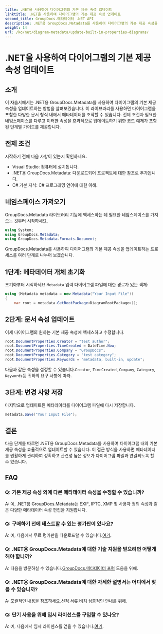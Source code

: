 ```yaml
---
title: .NET을 사용하여 다이어그램의 기본 제공 속성 업데이트
linktitle: .NET을 사용하여 다이어그램의 기본 제공 속성 업데이트
second_title: GroupDocs.메타데이터 .NET API
description: .NET용 GroupDocs.Metadata를 사용하여 다이어그램의 기본 제공 속성을 업데이트하는 방법을 알아보세요. 코드 예제를 사용하여 메타데이터를 원활하게 수정하세요.
weight: 14
url: /ko/net/diagram-metadata/update-built-in-properties-diagrams/
---
```


# .NET을 사용하여 다이어그램의 기본 제공 속성 업데이트

## 소개
이 자습서에서는 .NET용 GroupDocs.Metadata를 사용하여 다이어그램의 기본 제공 속성을 업데이트하는 방법을 살펴보겠습니다. 이 라이브러리를 사용하면 다이어그램을 포함한 다양한 문서 형식 내에서 메타데이터를 조작할 수 있습니다. 전제 조건과 필요한 네임스페이스를 다루고 이러한 속성을 효과적으로 업데이트하기 위한 코드 예제가 포함된 단계별 가이드를 제공합니다.

## 전제 조건

시작하기 전에 다음 사항이 있는지 확인하세요.

- Visual Studio: 컴퓨터에 설치됩니다.
- .NET용 GroupDocs.Metadata: 다운로드되어 프로젝트에 대한 참조로 추가됩니다.
- C# 기본 지식: C# 프로그래밍 언어에 대한 이해.

## 네임스페이스 가져오기

GroupDocs.Metadata 라이브러리 기능에 액세스하는 데 필요한 네임스페이스를 가져오는 것부터 시작하세요.

```csharp
using System;
using GroupDocs.Metadata;
using GroupDocs.Metadata.Formats.Document;
```

GroupDocs.Metadata를 사용하여 다이어그램의 기본 제공 속성을 업데이트하는 프로세스를 여러 단계로 나누어 보겠습니다.

## 1단계: 메타데이터 개체 초기화

 초기화부터 시작하세요.`Metadata` 입력 다이어그램 파일에 대한 경로가 있는 객체:

```csharp
using (Metadata metadata = new Metadata("Your Input File"))
{
    var root = metadata.GetRootPackage<DiagramRootPackage>();
```

## 2단계: 문서 속성 업데이트

이제 다이어그램의 원하는 기본 제공 속성에 액세스하고 수정합니다.

```csharp
root.DocumentProperties.Creator = "test author";
root.DocumentProperties.TimeCreated = DateTime.Now;
root.DocumentProperties.Company = "GroupDocs";
root.DocumentProperties.Category = "test category";
root.DocumentProperties.Keywords = "metadata, built-in, update";
```

 다음과 같은 속성을 설정할 수 있습니다.`Creator`, `TimeCreated`, `Company`, `Category`, `Keywords`등 귀하의 요구 사항에 따라.

## 3단계: 변경 사항 저장

마지막으로 업데이트된 메타데이터를 다이어그램 파일에 다시 저장합니다.

```csharp
metadata.Save("Your Input File");
```

## 결론

다음 단계를 따르면 .NET용 GroupDocs.Metadata를 사용하여 다이어그램 내의 기본 제공 속성을 효율적으로 업데이트할 수 있습니다. 이 접근 방식을 사용하면 메타데이터를 원활하게 관리하여 정확하고 관련성 높은 정보가 다이어그램 파일과 연결되도록 할 수 있습니다.


## FAQ

### Q: 기본 제공 속성 외에 다른 메타데이터 속성을 수정할 수 있습니까?
A: 예, .NET용 GroupDocs.Metadata는 EXIF, IPTC, XMP 및 사용자 정의 속성과 같은 다양한 메타데이터 속성 편집을 지원합니다.

### Q: 구매하기 전에 테스트할 수 있는 평가판이 있나요?
 A: 예, 다음에서 무료 평가판을 다운로드할 수 있습니다.[여기](https://releases.groupdocs.com/).

### Q: .NET용 GroupDocs.Metadata에 대한 기술 지원을 받으려면 어떻게 해야 합니까?
 A: 다음을 방문하실 수 있습니다.[GroupDocs.메타데이터 포럼](https://forum.groupdocs.com/c/metadata/14) 도움을 위해.

### Q: .NET용 GroupDocs.Metadata에 대한 자세한 설명서는 어디에서 찾을 수 있습니까?
 A: 포괄적인 내용을 참조하세요.[선적 서류 비치](https://tutorials.groupdocs.com/metadata/net/) 심층적인 안내를 위해.

### Q: 단기 사용을 위해 임시 라이선스를 구입할 수 있나요?
 A: 예, 다음에서 임시 라이센스를 얻을 수 있습니다.[여기](https://purchase.groupdocs.com/temporary-license/).
